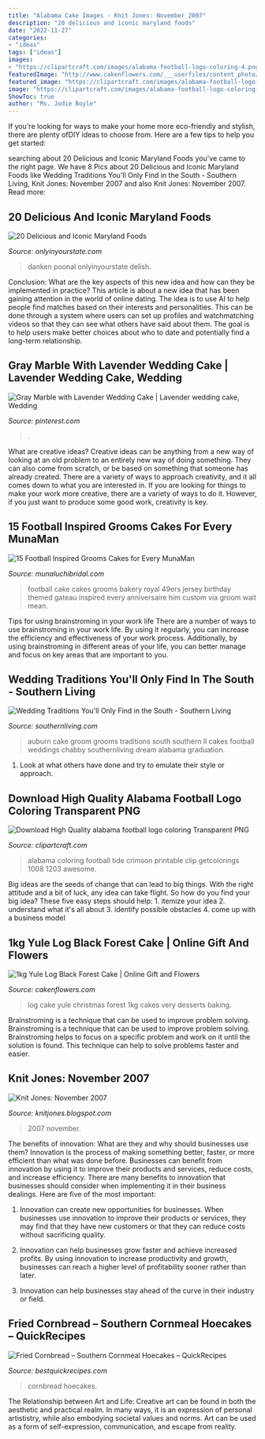 ```yaml
---
title: "Alabama Cake Images - Knit Jones: November 2007"
description: "20 delicious and iconic maryland foods"
date: "2022-11-27"
categories:
- "ideas"
tags: ["ideas"]
images:
- "https://clipartcraft.com/images/alabama-football-logo-coloring-4.png"
featuredImage: "http://www.cakenflowers.com/___userfiles/content_photo/1281.jpg"
featured_image: "https://clipartcraft.com/images/alabama-football-logo-coloring-4.png"
image: "https://clipartcraft.com/images/alabama-football-logo-coloring-4.png"
ShowToc: true
author: "Ms. Jodie Boyle"
---
```



If you're looking for ways to make your home more eco-friendly and stylish, there are plenty ofDIY ideas to choose from. Here are a few tips to help you get started: 

	

		
searching about 20 Delicious and Iconic Maryland Foods you've came to the right page. We have 8 Pics about 20 Delicious and Iconic Maryland Foods like Wedding Traditions You&#039;ll Only Find in the South - Southern Living, Knit Jones: November 2007 and also Knit Jones: November 2007. Read more:
		
    
## 20 Delicious And Iconic Maryland Foods

<img loading=lazy src="https://cdn.onlyinyourstate.com/wp-content/uploads/2016/03/cake.jpg" onerror="this.onerror=null;this.src='https://tse2.mm.bing.net/th?id=OIP.REfmGaD8uG3GDiV_g76HkQHaGd&amp;pid=15.1';" alt="20 Delicious and Iconic Maryland Foods">

_Source: onlyinyourstate.com_

>danken poonal onlyinyourstate delish. 

	

Conclusion: What are the key aspects of this new idea and how can they be implemented in practice?
This article is about a new idea that has been gaining attention in the world of online dating. The idea is to use AI to help people find matches based on their interests and personalities. This can be done through a system where users can set up profiles and watchmatching videos so that they can see what others have said about them. The goal is to help users make better choices about who to date and potentially find a long-term relationship.

    
## Gray Marble With Lavender Wedding Cake | Lavender Wedding Cake, Wedding

<img loading=lazy src="https://i.pinimg.com/originals/44/e6/2e/44e62edd519cc4f3256d3a2c5431bcea.jpg" onerror="this.onerror=null;this.src='https://tse1.mm.bing.net/th?id=OIP.2wDu8aa27aHFgMBohFG3QwHaLI&amp;pid=15.1';" alt="Gray Marble with Lavender Wedding Cake | Lavender wedding cake, Wedding">

_Source: pinterest.com_

>. 

	

What are creative ideas?
Creative ideas can be anything from a new way of looking at an old problem to an entirely new way of doing something. They can also come from scratch, or be based on something that someone has already created. There are a variety of ways to approach creativity, and it all comes down to what you are interested in. If you are looking for things to make your work more creative, there are a variety of ways to do it. However, if you just want to produce some good work, creativity is key.

    
## 15 Football Inspired Grooms Cakes For Every MunaMan

<img loading=lazy src="http://www.munaluchibridal.com/wp-content/uploads/2015/09/49ers_grooms_cake_royal_bakery.jpg" onerror="this.onerror=null;this.src='https://tse2.mm.bing.net/th?id=OIP.uKecl_VmaoWxSiKTURJu2wHaLJ&amp;pid=15.1';" alt="15 Football Inspired Grooms Cakes for Every MunaMan">

_Source: munaluchibridal.com_

>football cake cakes grooms bakery royal 49ers jersey birthday themed gateau inspired every anniversaire him custom via groom wait mean. 

	

Tips for using brainstroming in your work life
There are a number of ways to use brainstroming in your work life. By using it regularly, you can increase the efficiency and effectiveness of your work process. Additionally, by using brainstroming in different areas of your life, you can better manage and focus on key areas that are important to you.

    
## Wedding Traditions You&#039;ll Only Find In The South - Southern Living

<img loading=lazy src="https://img1.southernliving.timeinc.net/sites/default/files/styles/responsive_etr_gallery_desktop_portrait/public/image/2017/06/main/auburn-cake.jpg?itok=DJmdWC-w" onerror="this.onerror=null;this.src='https://tse3.mm.bing.net/th?id=OIP.1KMFhaxZ0tMijk9ymzVXOwHaLH&amp;pid=15.1';" alt="Wedding Traditions You&#039;ll Only Find in the South - Southern Living">

_Source: southernliving.com_

>auburn cake groom grooms traditions south southern ll cakes football weddings chabby southernliving dream alabama graduation. 

	

1. Look at what others have done and try to emulate their style or approach.

    
## Download High Quality Alabama Football Logo Coloring Transparent PNG

<img loading=lazy src="https://clipartcraft.com/images/alabama-football-logo-coloring-4.png" onerror="this.onerror=null;this.src='https://tse1.mm.bing.net/th?id=OIP.d60sTUpiMDeRZJK_PbCiMwHaGN&amp;pid=15.1';" alt="Download High Quality alabama football logo coloring Transparent PNG">

_Source: clipartcraft.com_

>alabama coloring football tide crimson printable clip getcolorings 1008 1203 awesome. 

	

Big ideas are the seeds of change that can lead to big things. With the right attitude and a bit of luck, any idea can take flight. So how do you find your big idea? These five easy steps should help: 1. itemize your idea 2. understand what it's all about 3. identify possible obstacles 4. come up with a business model 
    
## 1kg Yule Log Black Forest Cake | Online Gift And Flowers

<img loading=lazy src="http://www.cakenflowers.com/___userfiles/content_photo/1281.jpg" onerror="this.onerror=null;this.src='https://tse1.mm.bing.net/th?id=OIP.hdBM5-ETxAH-zAmmCt9BFgHaMC&amp;pid=15.1';" alt="1kg Yule Log Black Forest Cake | Online Gift and Flowers">

_Source: cakenflowers.com_

>log cake yule christmas forest 1kg cakes very desserts baking. 

	

Brainstroming is a technique that can be used to improve problem solving.
Brainstroming is a technique that can be used to improve problem solving. Brainstroming helps to focus on a specific problem and work on it until the solution is found. This technique can help to solve problems faster and easier.

    
## Knit Jones: November 2007

<img loading=lazy src="http://bp1.blogger.com/_X5gvFBIH7fo/R0Istri7meI/AAAAAAAAAI8/cJe0Wlw1iWU/s320/IMG_0685.JPG" onerror="this.onerror=null;this.src='https://tse4.mm.bing.net/th?id=OIP.iN1vwicqlht1fK9gX7iqmAAAAA&amp;pid=15.1';" alt="Knit Jones: November 2007">

_Source: knitjones.blogspot.com_

>2007 november. 

	

The benefits of innovation: What are they and why should businesses use them?
Innovation is the process of making something better, faster, or more efficient than what was done before. Businesses can benefit from innovation by using it to improve their products and services, reduce costs, and increase efficiency. There are many benefits to innovation that businesses should consider when implementing it in their business dealings. Here are five of the most important: 
1. Innovation can create new opportunities for businesses. When businesses use innovation to improve their products or services, they may find that they have new customers or that they can reduce costs without sacrificing quality. 

2. Innovation can help businesses grow faster and achieve increased profits. By using innovation to increase productivity and growth, businesses can reach a higher level of profitability sooner rather than later. 

3. Innovation can help businesses stay ahead of the curve in their industry or field.

    
## Fried Cornbread – Southern Cornmeal Hoecakes – QuickRecipes

<img loading=lazy src="https://bestquickrecipes.com/wp-content/uploads/2018/03/123-3.jpg" onerror="this.onerror=null;this.src='https://tse3.mm.bing.net/th?id=OIP.fHiBYrh-mFnPwSeSuBdwEQHaGo&amp;pid=15.1';" alt="Fried Cornbread – Southern Cornmeal Hoecakes – QuickRecipes">

_Source: bestquickrecipes.com_

>cornbread hoecakes. 

	

The Relationship between Art and Life:
Creative art can be found in both the aesthetic and practical realm. In many ways, it is an expression of personal artististry, while also embodying societal values and norms. Art can be used as a form of self-expression, communication, and escape from reality.

